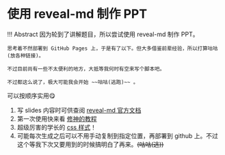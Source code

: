 # 使用 reveal-md 制作 PPT

!!! Abstract
    因为轮到了讲解题目，所以尝试使用 reveal-md 制作 PPT。
    
    思考着不然部署到 GitHub Pages 上，于是有了以下。但大多借鉴前辈经验，所以打算咕咕(放各种链接)。

    不过目前尚有一些不太便利的地方，大抵等我何时有空来写个脚本吧。

    不过都这么说了，极大可能我会开始 ~~咕咕(逃跑)~~ 。

可以按顺序实用😋

1. 写 slides 内容时可供查阅 [reveal-md 官方文档](https://revealjs.com/)
2. 第一次使用快来看 [修神的教程](https://note.isshikih.top/others/reveal-md2Slides/)
3. 超级厉害的学长的 [css 样式](https://github.com/TonyCrane/slide-template)！ 
4. 可能每次生成之后可以不用手动复制到指定位置，再部署到 github 上。不过这个等我下次又要用到的时候搞明白了再来。~~(咕咕(逃))~~